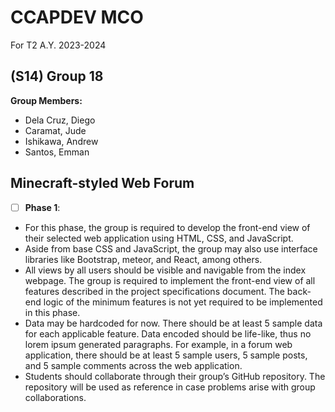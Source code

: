 # CCAPDEV MCO
For T2 A.Y. 2023-2024
## (S14) Group 18
__Group Members:__
* Dela Cruz, Diego
* Caramat, Jude
* Ishikawa, Andrew
* Santos, Emman

## Minecraft-styled Web Forum

- [ ] __Phase 1__:
* For this phase, the group is required to develop the front-end view of their
selected web application using HTML, CSS, and JavaScript.
* Aside from base CSS and JavaScript, the group may also use interface libraries
like Bootstrap, meteor, and React, among others.
* All views by all users should be visible and navigable from the index webpage.
The group is required to implement the front-end view of all features described
in the project specifications document. The back-end logic of the minimum
features is not yet required to be implemented in this phase.
* Data may be hardcoded for now. There should be at least 5 sample data for each
applicable feature. Data encoded should be life-like, thus no lorem ipsum
generated paragraphs. For example, in a forum web application, there should be
at least 5 sample users, 5 sample posts, and 5 sample comments across the web
application.
* Students should collaborate through their group’s GitHub repository. The
repository will be used as reference in case problems arise with group
collaborations.
